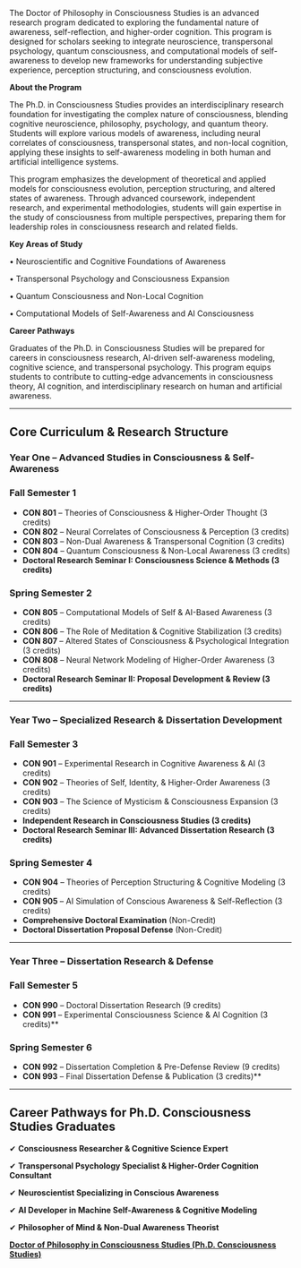 The Doctor of Philosophy in Consciousness Studies is an advanced research program dedicated to exploring the fundamental nature of awareness, self-reflection, and higher-order cognition. This program is designed for scholars seeking to integrate neuroscience, transpersonal psychology, quantum consciousness, and computational models of self-awareness to develop new frameworks for understanding subjective experience, perception structuring, and consciousness evolution.

**About the Program**

The Ph.D. in Consciousness Studies provides an interdisciplinary research foundation for investigating the complex nature of consciousness, blending cognitive neuroscience, philosophy, psychology, and quantum theory. Students will explore various models of awareness, including neural correlates of consciousness, transpersonal states, and non-local cognition, applying these insights to self-awareness modeling in both human and artificial intelligence systems.

This program emphasizes the development of theoretical and applied models for consciousness evolution, perception structuring, and altered states of awareness. Through advanced coursework, independent research, and experimental methodologies, students will gain expertise in the study of consciousness from multiple perspectives, preparing them for leadership roles in consciousness research and related fields.

**Key Areas of Study**

•	Neuroscientific and Cognitive Foundations of Awareness

•	Transpersonal Psychology and Consciousness Expansion

•	Quantum Consciousness and Non-Local Cognition

•	Computational Models of Self-Awareness and AI Consciousness

**Career Pathways**

Graduates of the Ph.D. in Consciousness Studies will be prepared for careers in consciousness research, AI-driven self-awareness modeling, cognitive science, and transpersonal psychology. This program equips students to contribute to cutting-edge advancements in consciousness theory, AI cognition, and interdisciplinary research on human and artificial awareness.

---

## **Core Curriculum & Research Structure**

### **Year One – Advanced Studies in Consciousness & Self-Awareness**

### **Fall Semester 1**

- **CON 801** – Theories of Consciousness & Higher-Order Thought (3 credits)
- **CON 802** – Neural Correlates of Consciousness & Perception (3 credits)
- **CON 803** – Non-Dual Awareness & Transpersonal Cognition (3 credits)
- **CON 804** – Quantum Consciousness & Non-Local Awareness (3 credits)
- **Doctoral Research Seminar I: Consciousness Science & Methods (3 credits)**

### **Spring Semester 2**

- **CON 805** – Computational Models of Self & AI-Based Awareness (3 credits)
- **CON 806** – The Role of Meditation & Cognitive Stabilization (3 credits)
- **CON 807** – Altered States of Consciousness & Psychological Integration (3 credits)
- **CON 808** – Neural Network Modeling of Higher-Order Awareness (3 credits)
- **Doctoral Research Seminar II: Proposal Development & Review (3 credits)**

---

### **Year Two – Specialized Research & Dissertation Development**

### **Fall Semester 3**

- **CON 901** – Experimental Research in Cognitive Awareness & AI (3 credits)
- **CON 902** – Theories of Self, Identity, & Higher-Order Awareness (3 credits)
- **CON 903** – The Science of Mysticism & Consciousness Expansion (3 credits)
- **Independent Research in Consciousness Studies (3 credits)**
- **Doctoral Research Seminar III: Advanced Dissertation Research (3 credits)**

### **Spring Semester 4**

- **CON 904** – Theories of Perception Structuring & Cognitive Modeling (3 credits)
- **CON 905** – AI Simulation of Conscious Awareness & Self-Reflection (3 credits)
- **Comprehensive Doctoral Examination** (Non-Credit)
- **Doctoral Dissertation Proposal Defense** (Non-Credit)

---

### **Year Three – Dissertation Research & Defense**

### **Fall Semester 5**

- **CON 990** – Doctoral Dissertation Research (9 credits)
- **CON 991** – Experimental Consciousness Science & AI Cognition (3 credits)**

### **Spring Semester 6**

- **CON 992** – Dissertation Completion & Pre-Defense Review (9 credits)
- **CON 993** – Final Dissertation Defense & Publication (3 credits)**

---

## **Career Pathways for Ph.D. Consciousness Studies Graduates**

✔ **Consciousness Researcher & Cognitive Science Expert**

✔ **Transpersonal Psychology Specialist & Higher-Order Cognition Consultant**

✔ **Neuroscientist Specializing in Conscious Awareness**

✔ **AI Developer in Machine Self-Awareness & Cognitive Modeling**

✔ **Philosopher of Mind & Non-Dual Awareness Theorist**

[**Doctor of Philosophy in Consciousness Studies (Ph.D. Consciousness Studies)**](https://www.notion.so/Doctor-of-Philosophy-in-Consciousness-Studies-Ph-D-Consciousness-Studies-1952c2ffeee28066a743d8099ec0dd11?pvs=21)
